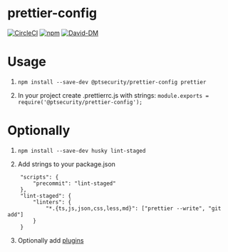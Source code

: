 # prettier-config

[![CircleCI](https://circleci.com/gh/positive-js/prettier-config/tree/master.svg?style=shield)](https://circleci.com/gh/positive-js/prettier-config/tree/master)
[![npm](https://img.shields.io/npm/v/@ptsecurity/prettier-config.svg)](https://www.npmjs.com/package/@ptsecurity/prettier-config)
[![David-DM](https://david-dm.org/positive-js/prettier-config/status.svg)](https://david-dm.org/positive-js/prettier-config)

# Usage

1. `npm install --save-dev @ptsecurity/prettier-config prettier`

2. In your project create .prettierrc.js with strings:
`module.exports = require('@ptsecurity/prettier-config');`

# Optionally

1. `npm install --save-dev husky lint-staged`

2. Add strings to your package.json
```
    "scripts": {
        "precommit": "lint-staged"
    },
    "lint-staged": {
        "linters": {
            "*.{ts,js,json,css,less,md}": ["prettier --write", "git add"]
        }
    }
```

3. Optionally add [plugins](https://prettier.io/docs/en/related-projects.html)


